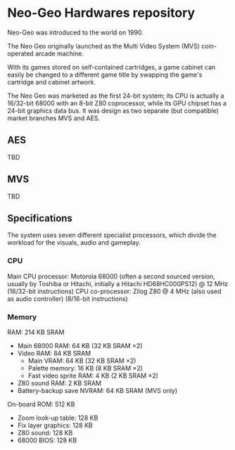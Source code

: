 # Neo-Geo Hardwares repository

Neo-Geo was introduced to the world on 1990.

The Neo Geo originally launched as the Multi Video System (MVS) coin-operated arcade machine.

With its games stored on self-contained cartridges, a game cabinet can easily be changed to a different game title by swapping the game's cartridge and cabinet artwork.

The Neo Geo was marketed as the first 24-bit system; its CPU is actually a 16/32-bit 68000 with an 8-bit Z80 coprocessor, while its GPU chipset has a 24-bit graphics data bus.
It was design as two separate (but compatible) market branches MVS and AES.

## AES

TBD

## MVS

TBD

## Specifications

The system uses seven different specialist processors, which divide the workload for the visuals, audio and gameplay.

### CPU
Main CPU processor: Motorola 68000 (often a second sourced version, usually by Toshiba or Hitachi, initially a Hitachi HD68HC000PS12) @ 12 MHz (16/32-bit instructions)
CPU co-processor: Zilog Z80 @ 4 MHz (also used as audio controller) (8/16-bit instructions)

### Memory
RAM: 214 KB SRAM
 * Main 68000 RAM: 64 KB (32 KB SRAM ×2)
 * Video RAM: 84 KB SRAM
   * Main VRAM: 64 KB (32 KB SRAM ×2)
   * Palette memory: 16 KB (8 KB SRAM ×2)
   * Fast video sprite RAM: 4 KB (2 KB SRAM ×2)
* Z80 sound RAM: 2 KB SRAM
* Battery-backup save NVRAM: 64 KB SRAM (MVS only)

On-board ROM: 512 KB
 * Zoom look-up table: 128 KB
 * Fix layer graphics: 128 KB
 * Z80 sound: 128 KB
 * 68000 BIOS: 128 KB

